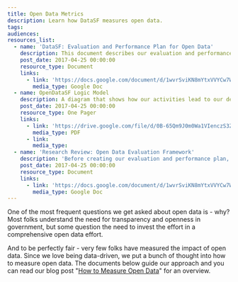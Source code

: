 ```yaml
---
title: Open Data Metrics
description: Learn how DataSF measures open data.
tags:
audiences:
resources_list:
  - name: 'DataSF: Evaluation and Performance Plan for Open Data'
    description: This document describes our evaluation and performance plan for DataSF’s open data program.
    post_date: 2017-04-25 00:00:00
    resource_type: Document
    links:
      - link: 'https://docs.google.com/document/d/1wvrSviKN8mYtxVVYCw7WohoujJjSFvSkY_Tj3ku8UMU/edit?usp=sharing'
        media_type: Google Doc
  - name: OpenDataSF Logic Model
    description: A diagram that shows how our activities lead to our desired outcomes.
    post_date: 2017-04-25 00:00:00
    resource_type: One Pager
    links:
      - link: 'https://drive.google.com/file/d/0B-65Qm9J0m0Wa1VIenczS3ZHRjA/view?usp=sharing'
        media_type: PDF
      - link:
        media_type:
  - name: 'Research Review: Open Data Evaluation Framework'
    description: 'Before creating our evaluation and performance plan, we surveyed the sector for guidance and frameworks to leverage. This is a summary of that research.'
    post_date: 2017-04-25 00:00:00
    resource_type: Document
    links:
      - link: 'https://docs.google.com/document/d/1wvrSviKN8mYtxVVYCw7WohoujJjSFvSkY_Tj3ku8UMU/edit?usp=sharing'
        media_type: Google Doc
---
```



One of the most frequent questions we get asked about open data is - why?Most folks understand the need for transparency and openness in government, but some question the need to invest the effort in a comprehensive open data effort.

And to be perfectly fair - very few folks have measured the impact of open data. Since we love being data-driven, we put a bunch of thought into how to measure open data. The documents below guide our approach and you can read our blog post "[How to Measure Open Data](https://datasf.org/blog/how-to-measure-open-data/)" for an overview.